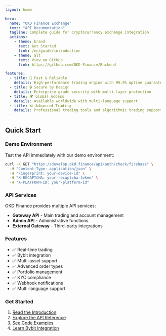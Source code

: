 ```yaml
---
layout: home

hero:
  name: "OKD Finance Exchange"
  text: "API Documentation"
  tagline: Complete guide for cryptocurrency exchange integration
  actions:
    - theme: brand
      text: Get Started
      link: /en/guide/introduction
    - theme: alt
      text: View on GitHub
      link: https://github.com/OKD-Finance/Backend

features:
  - title: 🚀 Fast & Reliable
    details: High-performance trading engine with 99.9% uptime guarantee
  - title: 🔒 Secure by Design
    details: Enterprise-grade security with multi-layer protection
  - title: 🌍 Global Access
    details: Available worldwide with multi-language support
  - title: 📊 Advanced Trading
    details: Professional trading tools and algorithmic trading support
---
```


## Quick Start

### Demo Environment

Test the API immediately with our demo environment:

```bash
curl -X GET "https://develop.okd.finance/api/auth/check/firebase" \
  -H "Content-Type: application/json" \
  -H "Fingerprint: your-device-id" \
  -H "X-RECAPTCHA: your-recaptcha-token" \
  -H "X-PLATFORM-ID: your-platform-id"
```

### API Services

OKD Finance provides multiple API services:

- **Gateway API** - Main trading and account management
- **Admin API** - Administrative functions
- **External Gateway** - Third-party integrations

### Features

- ✅ Real-time trading
- ✅ Bybit integration
- ✅ Multi-asset support
- ✅ Advanced order types
- ✅ Portfolio management
- ✅ KYC compliance
- ✅ Webhook notifications
- ✅ Multi-language support

### Get Started

1. [Read the Introduction](/en/guide/introduction)
2. [Explore the API Reference](/en/api/overview)
3. [See Code Examples](/en/examples/basic-usage)
4. [Learn Bybit Integration](/en/bybit/overview) 
